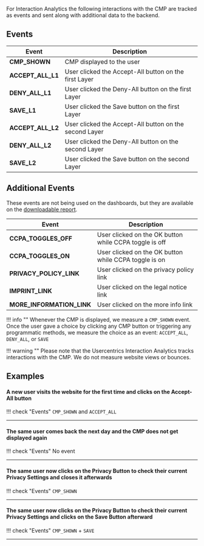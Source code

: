 For Interaction Analytics the following interactions with the CMP are tracked as events and sent along with additional data to the backend.

## Events

| Event             | Description                                            |
| ----------------- | ------------------------------------------------------ |
| **CMP_SHOWN**     | CMP displayed to the user                              |
| **ACCEPT_ALL_L1** | User clicked the Accept-All button on the first Layer   |
| **DENY_ALL_L1**   | User clicked the Deny-All button on the first Layer     |
| **SAVE_L1**       | User clicked the Save button on the first Layer         |
| **ACCEPT_ALL_L2** | User clicked the Accept-All button on the second Layer |
| **DENY_ALL_L2**   | User clicked the Deny-All button on the second Layer   |
| **SAVE_L2**       | User clicked the Save button on the second Layer       |

## Additional Events

These events are not being used on the dashboards, but they are available on the [downloadable report](./csv-download.md).

| Event                     | Description                                            |
| ------------------------- | ------------------------------------------------------ |
| **CCPA_TOGGLES_OFF**      | User clicked on the OK button while CCPA toggle is off |
| **CCPA_TOGGLES_ON**       | User clicked on the OK button while CCPA toggle is on  |
| **PRIVACY_POLICY_LINK**   | User clicked on the privacy policy link                |
| **IMPRINT_LINK**          | User clicked on the legal notice link                  |
| **MORE_INFORMATION_LINK** | User clicked on the more info link                     |

!!! info ""
    Whenever the CMP is displayed, we measure a `CMP_SHOWN` event. Once the user gave a choice by clicking any CMP button or triggering any programmatic methods, we measure the choice as an event: `ACCEPT_ALL`, `DENY_ALL`, or `SAVE`

!!! warning ""
    Please note that the Usercentrics Interaction Analytics tracks interactions with the CMP. We do not measure website views or bounces.

## Examples

#### A new user visits the website for the first time and clicks on the Accept-All button

!!! check "Events"
    `CMP_SHOWN` and `ACCEPT_ALL`

***

#### The same user comes back the next day and the CMP does not get displayed again

!!! check "Events"
    No event

***

#### The same user now clicks on the Privacy Button to check their current Privacy Settings and closes it afterwards

!!! check "Events"
    `CMP_SHOWN`

***

#### The same user now clicks on the Privacy Button to check their current Privacy Settings and clicks on the Save Button afterward

!!! check "Events"
    `CMP_SHOWN` + `SAVE`

***